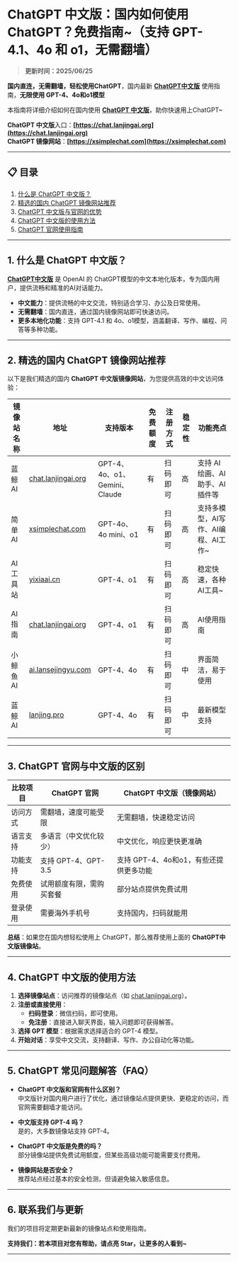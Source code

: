 # ChatGPT 中文版：国内如何使用 ChatGPT？免费指南~（支持 GPT-4.1、4o 和 o1，无需翻墙）

> **更新时间：2025/06/25**                    

**国内直连，无需翻墙，轻松使用ChatGPT**，国内最新 [**ChatGPT中文版**](https://chat.lanjingai.org) 使用指南，**无限使用 GPT-4、4o和o1模型**

本指南将详细介绍如何在国内使用 [**ChatGPT 中文版**](https://xsimplechat.com)，助你快速用上ChatGPT~

**ChatGPT 中文版**入口：**[https://chat.lanjingai.org](https://chat.lanjingai.org)**   
**ChatGPT 镜像网站**：**[https://xsimplechat.com](https://xsimplechat.com)**

---

## 📋 目录
1. [什么是 ChatGPT 中文版？](#1.-什么是-chatgpt-中文版)
2. [精选的国内 ChatGPT 镜像网站推荐](#2.-精选的国内-chatgpt-镜像网站推荐)
3. [ChatGPT 中文版与官网的优势](#3.-chatgpt-官网与中文版的区别)
4. [ChatGPT 中文版的使用方法](#4.-chatgpt-中文版的使用方法)
5. [ChatGPT 官网使用指南](#5.-chatgpt-常见问题解答)

---

## 1. 什么是 ChatGPT 中文版？

[**ChatGPT中文版**](https://chat.lanjingai.org) 是 OpenAI 的 ChatGPT模型的中文本地化版本，专为国内用户，提供流畅和精准的AI对话能力。

- **中文能力**：提供流畅的中文交流，特别适合学习、办公及日常使用。
- **无需翻墙**：国内直连，通过国内镜像网站即可快速访问。
- **更多本地化功能**：支持 GPT-4.1 和 4o、o1模型，涵盖翻译、写作、编程、问答等多种功能。

---

## 2. 精选的国内 ChatGPT 镜像网站推荐

以下是我们精选的国内 **ChatGPT 中文版镜像网站**，为您提供高效的中文访问体验：

| 镜像站名称         | 地址                             | 支持版本           | 免费额度 | 注册方式           | 稳定性  | 功能亮点                |
|--------------------|----------------------------------|--------------------|----------|--------------------|---------|-------------------------|
| 蓝鲸AI             | [chat.lanjingai.org](https://chat.lanjingai.org/) | GPT-4、4o、o1、Gemini、Claude  | 有       | 扫码即可       | 高      | 支持 AI绘画、AI助手、AI插件等  |
| 简单AI             | [xsimplechat.com](https://xsimplechat.com/) | GPT-4o、4o mini、o1 | 有       | 扫码即可       | 高      | 支持多模型，AI写作、AI编程、AI工作~  |
| AI工具站           | [yixiaai.cn](https://yixiaai.cn/) | GPT-4、o1           | 有       | 扫码即可      | 高      | 稳定快速，各种AI工具~ |
| AI指南             | [chat.lanjingai.org](https://chat.lanjingai.org/) | GPT-4、o1           | 有       | 扫码即可   | 高      | AI使用指南            |
| 小鲸鱼AI           | [ai.lansejingyu.com](https://ai.lansejingyu.com/) | GPT-4、4o           | 有       | 扫码即可     | 中      | 界面简洁，易于使用      |
| 蓝鲸AI             | [lanjing.pro](https://lanjing.pro/) | GPT-4、4o           | 有       | 扫码即可    | 中      | 最新模型支持            |

---

## 3. ChatGPT 官网与中文版的区别

| 比较项目        | ChatGPT 官网                     | ChatGPT 中文版（镜像网站）         |
|-----------------|---------------------------------|-----------------------------------|
| 访问方式        | 需翻墙，速度可能受限             | 无需翻墙，快速稳定访问            |
| 语言支持        | 多语言（中文优化较少）           | 中文优化，响应更快更准确          |
| 功能支持        | 支持 GPT-4、GPT-3.5              | 支持 GPT-4、4o和o1，有些还提供更多功能  |
| 免费使用        | 试用额度有限，需购买套餐         | 部分站点提供免费试用             |
| 登录使用        | 需要海外手机号                   | 支持国内，扫码就能用         |

**总结**：如果您在国内想轻松使用上 ChatGPT，那么推荐使用上面的 **ChatGPT中文版镜像站**。

---

## 4. ChatGPT 中文版的使用方法

1. **选择镜像站点**：访问推荐的镜像站点（如 [chat.lanjingai.org](https://chat.lanjingai.org/)）。
2. **注册或直接使用**：
   - **扫码登录**：微信扫码，即可使用。
   - **免注册**：直接进入聊天界面，输入问题即可获得解答。
3. **选择 GPT 模型**：根据需求选择适合的 GPT-4 模型。
4. **开始对话**：享受中文交流，支持翻译、写作、办公自动化等功能。

---

## 5. ChatGPT 常见问题解答（FAQ）

- **ChatGPT 中文版和官网有什么区别？**  
  中文版针对国内用户进行了优化，通过镜像站点提供更快、更稳定的访问，而官网需要翻墙才能访问。

- **中文版支持 GPT-4 吗？**  
  是的，大多数镜像站支持 GPT-4。

- **ChatGPT 中文版是免费的吗？**  
  部分镜像站提供免费试用额度，但某些高级功能可能需要支付费用。

- **镜像网站是否安全？**  
  推荐站点经过基本的安全检测，但请避免输入敏感信息。

---

## 6. 联系我们与更新

我们的项目将定期更新最新的镜像站点和使用指南。

**支持我们：若本项目对您有帮助，请点亮 Star，让更多的人看到~**

---
